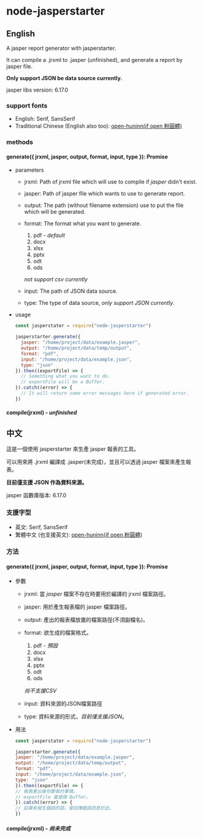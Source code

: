 # node-jasperstarter

## English

A jasper report generator with jasperstarter.

It can compile a .jrxml to .jasper (unfinished), and generate a report by jasper file.

**Only support JSON be data source currently.**

jasper libs version: 6.17.0



### support fonts

- English: Serif, SansSerif
- Traditional Chinese (English also too): [open-huninn(jf open 粉圓體)](https://github.com/justfont/open-huninn-font)

### methods

#### generate({ jrxml, jasper, output, format, input, type }): Promise

- parameters

  - jrxml: Path of jrxml file which will use to compile if *jasper* didn't exist. 

  - jasper: Path of jasper file which wants to use to generate report.

  - output: The path (without filename extension) use to put the file which will be generated.

  - format: The format what you want to generate.

    1. pdf - *default*
    2. docx
    3. xlsx
    4. pptx
    5. odt
    6. ods

    *not support csv currently*

  - input: The path of JSON data source.

  - type: The type of data source, *only support JSON currently*.

- usage

  ```js
  const jasperstater = require("node-jasperstarter")
  
  jasperstarter.generate({
    jasper: "/home/project/data/example.jasper",
    output: "/home/project/data/temp/output",
    format: "pdf",
    input: "/home/project/data/example.json",
    type: "json"
  }).then((exportFile) => {
    // Something what you want to do.
    // exportFile will be a Buffer.
  }).catch((error) => {
    // It will return some error messages here if generated error.
  })
  ```
#### compile(jrxml) - *unfinished*
  

## 中文

這是一個使用 jasperstarter 來生產 jasper 報表的工具。

可以用來將 .jrxml 編譯成 .jasper(未完成)，並且可以透過 jasper 檔案來產生報表。

**目前僅支援 JSON 作為資料來源。**

jasper 函數庫版本: 6.17.0



### 支援字型

- 英文: Serif, SansSerif
- 繁體中文 (也支援英文): [open-huninn(jf open 粉圓體)](https://github.com/justfont/open-huninn-font)

### 方法

#### generate({ jrxml, jasper, output, format, input, type }): Promise

- 參數

  - jrxml: 當 *jasper* 檔案不存在時要用於編譯的 jrxml 檔案路徑。

  - jasper: 用於產生報表檔的 jasper 檔案路徑。

  - output: 產出的報表檔放置的檔案路徑(不須副檔名)。

  - format: 欲生成的檔案格式。

    1. pdf - *預設*
    2. docx
    3. xlsx
    4. pptx
    5. odt
    6. ods

    *尚不支援CSV*

  - input: 資料來源的JSON檔案路徑

  - type: 資料來源的形式，*目前僅支援JSON*。

- 用法
	```js
  const jasperstater = require("node-jasperstarter")
  
  jasperstarter.generate({
    jasper: "/home/project/data/example.jasper",
    output: "/home/project/data/temp/output",
    format: "pdf",
    input: "/home/project/data/example.json",
    type: "json"
  }).then((exportFile) => {
    // 報表產出後你要做的事情。
    // exportFile 會是個 Buffer。
  }).catch((error) => {
    // 如果有發生錯誤的話，會回傳錯誤訊息於此。
  })
  ```
#### compile(jrxml) - *尚未完成*
